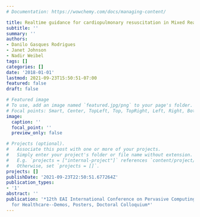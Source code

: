 ```yaml
---
# Documentation: https://wowchemy.com/docs/managing-content/

title: Realtime guidance for cardiopulmonary resuscitation in Mixed Reality
subtitle: ''
summary: ''
authors:
- Danilo Gasques Rodrigues
- Janet Johnson
- Nadir Weibel
tags: []
categories: []
date: '2018-01-01'
lastmod: 2021-09-23T15:50:51-07:00
featured: false
draft: false

# Featured image
# To use, add an image named `featured.jpg/png` to your page's folder.
# Focal points: Smart, Center, TopLeft, Top, TopRight, Left, Right, BottomLeft, Bottom, BottomRight.
image:
  caption: ''
  focal_point: ''
  preview_only: false

# Projects (optional).
#   Associate this post with one or more of your projects.
#   Simply enter your project's folder or file name without extension.
#   E.g. `projects = ["internal-project"]` references `content/project/deep-learning/index.md`.
#   Otherwise, set `projects = []`.
projects: []
publishDate: '2021-09-23T22:50:51.677264Z'
publication_types:
- '1'
abstract: ''
publication: '*12th EAI International Conference on Pervasive Computing Technologies
  for Healthcare--Demos, Posters, Doctoral Colloquium*'
---
```

